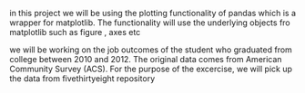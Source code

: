 in this project we will be using the plotting functionality of pandas which is a wrapper for matplotlib. The functionality will use the underlying objects fro matplotlib such as figure , axes etc

we will be working on the job outcomes of the student who graduated from college between 2010 and 2012. The original data comes from American Community Survey (ACS). For the purpose of the excercise, we will pick up the data from fivethirtyeight repository
